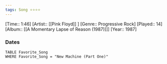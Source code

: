 ```yaml
---
tags: Song ⭐⭐⭐⭐ 
---
```

[Time:: 1:46]
[Artist:: [[Pink Floyd]] ]
[Genre:: Progressive Rock]
[Played:: 14]
[Album:: [[A Momentary Lapse of Reason (1987)]]]
[Year:: 1987]
### Dates
````dataview
TABLE Favorite_Song
WHERE Favorite_Song = "New Machine (Part One)"
````